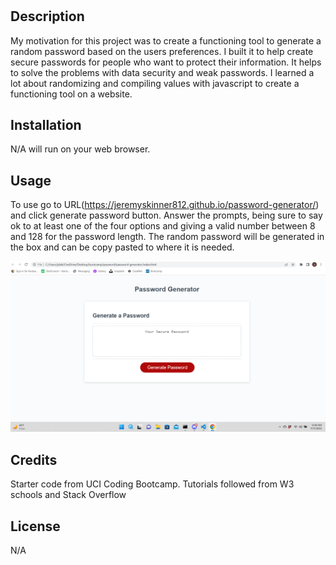 # <Random-Password-Generator>

## Description

My motivation for this project was to create a functioning tool to generate a random password based on the users preferences. I built it to help create secure passwords for people who want to protect their information. It helps to solve the problems with data security and weak passwords. I learned a lot about randomizing and compiling values with javascript to create a functioning tool on a website.


## Installation

N/A will run on your web browser.

## Usage

To use go to URL(https://jeremyskinner812.github.io/password-generator/) and click generate password button. Answer the prompts, being sure to say ok to at least one of the four options and giving a valid number between 8 and 128 for the password length. The random password will be generated in the box and can be copy pasted to where it is needed.


![screenshot](./assets/passgen.png)
  

## Credits

Starter code from UCI Coding Bootcamp.
Tutorials followed from W3 schools and Stack Overflow

## License

N/A



 